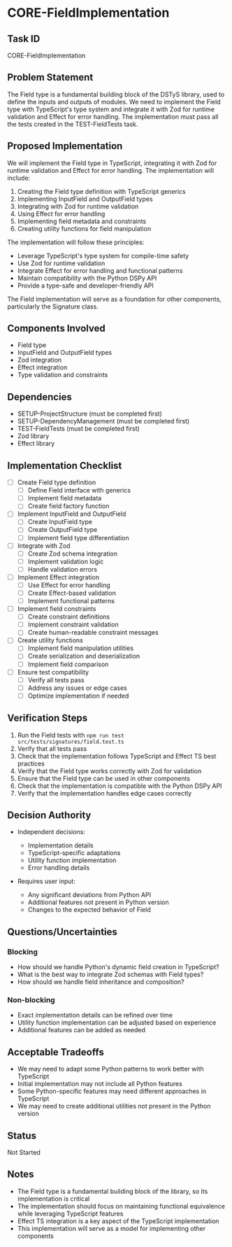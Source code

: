 # CORE-FieldImplementation

## Task ID
CORE-FieldImplementation

## Problem Statement
The Field type is a fundamental building block of the DSTyS library, used to define the inputs and outputs of modules. We need to implement the Field type with TypeScript's type system and integrate it with Zod for runtime validation and Effect for error handling. The implementation must pass all the tests created in the TEST-FieldTests task.

## Proposed Implementation
We will implement the Field type in TypeScript, integrating it with Zod for runtime validation and Effect for error handling. The implementation will include:

1. Creating the Field type definition with TypeScript generics
2. Implementing InputField and OutputField types
3. Integrating with Zod for runtime validation
4. Using Effect for error handling
5. Implementing field metadata and constraints
6. Creating utility functions for field manipulation

The implementation will follow these principles:
- Leverage TypeScript's type system for compile-time safety
- Use Zod for runtime validation
- Integrate Effect for error handling and functional patterns
- Maintain compatibility with the Python DSPy API
- Provide a type-safe and developer-friendly API

The Field implementation will serve as a foundation for other components, particularly the Signature class.

## Components Involved
- Field type
- InputField and OutputField types
- Zod integration
- Effect integration
- Type validation and constraints

## Dependencies
- SETUP-ProjectStructure (must be completed first)
- SETUP-DependencyManagement (must be completed first)
- TEST-FieldTests (must be completed first)
- Zod library
- Effect library

## Implementation Checklist
- [ ] Create Field type definition
  - [ ] Define Field interface with generics
  - [ ] Implement field metadata
  - [ ] Create field factory function
- [ ] Implement InputField and OutputField
  - [ ] Create InputField type
  - [ ] Create OutputField type
  - [ ] Implement field type differentiation
- [ ] Integrate with Zod
  - [ ] Create Zod schema integration
  - [ ] Implement validation logic
  - [ ] Handle validation errors
- [ ] Implement Effect integration
  - [ ] Use Effect for error handling
  - [ ] Create Effect-based validation
  - [ ] Implement functional patterns
- [ ] Implement field constraints
  - [ ] Create constraint definitions
  - [ ] Implement constraint validation
  - [ ] Create human-readable constraint messages
- [ ] Create utility functions
  - [ ] Implement field manipulation utilities
  - [ ] Create serialization and deserialization
  - [ ] Implement field comparison
- [ ] Ensure test compatibility
  - [ ] Verify all tests pass
  - [ ] Address any issues or edge cases
  - [ ] Optimize implementation if needed

## Verification Steps
1. Run the Field tests with `npm run test src/tests/signatures/field.test.ts`
2. Verify that all tests pass
3. Check that the implementation follows TypeScript and Effect TS best practices
4. Verify that the Field type works correctly with Zod for validation
5. Ensure that the Field type can be used in other components
6. Check that the implementation is compatible with the Python DSPy API
7. Verify that the implementation handles edge cases correctly

## Decision Authority
- Independent decisions:
  - Implementation details
  - TypeScript-specific adaptations
  - Utility function implementation
  - Error handling details

- Requires user input:
  - Any significant deviations from Python API
  - Additional features not present in Python version
  - Changes to the expected behavior of Field

## Questions/Uncertainties

### Blocking
- How should we handle Python's dynamic field creation in TypeScript?
- What is the best way to integrate Zod schemas with Field types?
- How should we handle field inheritance and composition?

### Non-blocking
- Exact implementation details can be refined over time
- Utility function implementation can be adjusted based on experience
- Additional features can be added as needed

## Acceptable Tradeoffs
- We may need to adapt some Python patterns to work better with TypeScript
- Initial implementation may not include all Python features
- Some Python-specific features may need different approaches in TypeScript
- We may need to create additional utilities not present in the Python version

## Status
Not Started

## Notes
- The Field type is a fundamental building block of the library, so its implementation is critical
- The implementation should focus on maintaining functional equivalence while leveraging TypeScript features
- Effect TS integration is a key aspect of the TypeScript implementation
- This implementation will serve as a model for implementing other components
